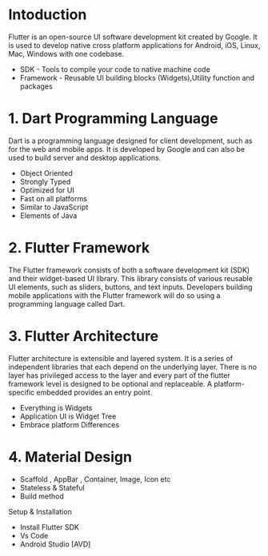 # Intoduction

Flutter is an open-source UI software development kit created by Google. It is used to develop native cross platform applications for Android, iOS, Linux, Mac, Windows with one codebase.

- SDK - Tools to compile your code to native machine code
- Framework - Reusable UI building blocks (Widgets),Utility function and packages

# 1. Dart Programming Language

Dart is a programming language designed for client development, such as for the web and mobile apps. It is developed by Google and can also be used to build server and desktop applications.

- Object Oriented
- Strongly Typed
- Optimized for UI
- Fast on all platforms
- Similar to JavaScript 
- Elements of Java

# 2. Flutter Framework

The Flutter framework consists of both a software development kit (SDK) and their widget-based UI library. This library consists of various reusable UI elements, such as sliders, buttons, and text inputs. Developers building mobile applications with the Flutter framework will do so using a programming language called Dart.

# 3. Flutter Architecture

Flutter architecture is extensible and layered system. It is a series of independent libraries that each depend on the underlying layer. There is no layer has privileged access to the layer and every part of the flutter framework level is designed to be optional and replaceable. A platform-specific embedded provides an entry point.

- Everything is Widgets
- Application UI is Widget Tree
- Embrace platform Differences

# 4. Material Design
- Scaffold , AppBar , Container, Image, Icon etc
- Stateless & Stateful
- Build method

Setup & Installation
- Install Flutter SDK
- Vs Code
- Android Studio [AVD]
